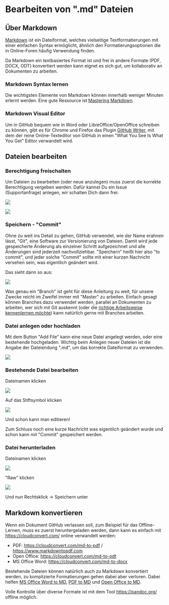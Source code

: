 # Bearbeiten von ".md" Dateien

## Über Markdown

[Markdown](https://de.wikipedia.org/wiki/Markdown) ist ein Dateiformat, welches vielseitige Textformatierungen mit einer einfachen Syntax ermöglicht, ähnlich den Formatierungsoptionen die in Online-Foren häufig Verwendung finden.

Da Markdown ein textbasiertes Format ist und frei in andere Formate (PDF, DOCX, ODT) konvertiert werden kann eignet es sich gut, um kollaborativ an Dokumenten zu arbeiten.

### Markdown Syntax lernen

Die wichtigsten Elemente von Markdown können innerhalb weniger Minuten erlernt werden. Eine gute Ressource ist [Mastering Markdown](https://guides.github.com/features/mastering-markdown/).

### Markdown Visual Editor

Um in GitHub bequem wie in Word oder LibreOffice/OpenOffice schreiben zu können, gibt es für Chrome und Firefox das Plugin [GitHub Writer](https://ckeditor.com/github-writer/), mit dem der reine Online-Texteditor von GitHub in einen "What You See Is What You Get" Editor verwandelt wird.

## Dateien bearbeiten

### Berechtigung freischalten

Um Dateien zu bearbeiten (oder neue anzulegen) muss zuerst die korrekte Berechtigung vergeben werden. Dafür kannst Du ein Issue (Supportanfrage) anlegen, wir schalten Dich dann frei:

![](https://user-images.githubusercontent.com/1525711/88807750-6bbaa780-d1b2-11ea-9b97-a61f2e8da7c8.png)

![](https://user-images.githubusercontent.com/1525711/88807920-8856df80-d1b2-11ea-9728-93ac8c5f698e.png)

### Speichern - "Commit"

Ohne zu weit ins Detail zu gehen, GitHub verwendet, wie der Name erahnen lässt, "Git", eine Software zur Versionierung von Dateien. Damit wird jede gespeicherte Änderung als einzelner Schritt aufgezeichnet und alle Änderungen sind jederzeit nachvollziehbar. "Speichern" heißt hier also "to commit", und jeder solche "Commit" sollte mit einer kurzen Nachricht versehen sein, was eigentlich geändert wird.

Das sieht dann so aus:

![](https://user-images.githubusercontent.com/1525711/88808873-b38dfe80-d1b3-11ea-8d6b-128dd7c7ccbb.png)

Was genau ein "Branch" ist geht für diese Anleitung zu weit, für unsere Zwecke reicht im Zweifel immer mit "Master" zu arbeiten. Einfach gesagt können Branches dazu verwendet werden, parallel an Dokumenten zu arbeiten, wer sich mit Git auskennt (oder die [richtige Arbeitsweise kennenlernen möchte](https://guides.github.com/activities/hello-world/)) kann natürlich gerne mit Branches arbeiten.

### Datei anlegen oder hochladen

Mit dem Button "Add File" kann eine neue Datei angelegt werden, oder eine bestehende hochgeladen. Wichtig beim Anlegen neuer Dateien ist die Angabe der Dateiendung ".md", um das korrekte Dateiformat zu verwenden.

![](https://user-images.githubusercontent.com/1525711/88808740-8b060480-d1b3-11ea-8d20-1ced29c1578a.png)

### Bestehende Datei bearbeiten

Dateinamen klicken

![](https://user-images.githubusercontent.com/1525711/88809292-3c0c9f00-d1b4-11ea-979f-82228a94f8a5.png)

Auf das Stiftsymbol klicken

![](https://user-images.githubusercontent.com/1525711/88809393-5e9eb800-d1b4-11ea-95ab-614548b532d8.png)

Und schon kann man editieren!

Zum Schluss noch eine kurze Nachricht was eigentlich geändert wurde und schon kann mit "Commit" gespeichert werden.

### Datei herunterladen

Dateinamen klicken

![](https://user-images.githubusercontent.com/1525711/88809292-3c0c9f00-d1b4-11ea-979f-82228a94f8a5.png)

"Raw" klicken

![](https://user-images.githubusercontent.com/1525711/88809707-b6d5ba00-d1b4-11ea-8ecf-72e3bd0a85a9.png)

Und nun Rechtsklick → Speichern unter

## Markdown konvertieren

Wenn ein Dokument GitHub verlassen soll, zum Beispiel für das Offline-Lernen, muss es zuerst heruntergeladen werden, dann kann es einfach mit https://cloudconvert.com/ online verwandelt werden:

*   PDF: https://cloudconvert.com/md-to-pdf / https://www.markdowntopdf.com
*   Open Office: https://cloudconvert.com/md-to-odt
*   MS Office Word: https://cloudconvert.com/md-to-docx

Bestehende Dateien können natürlich auch zu Markdown konvertiert werden, zu komplizierte Formatierungen gehen dabei aber verloren. Dabei helfen [MS Office Word to MD](https://word2md.com/), [PDF to MD](https://pdf2md.morethan.io/) und [Open Office to MD](https://www.privatedaddy.com/convert_odt_to_md).

Volle Kontrolle über diverse Formate ist mit dem Tool https://pandoc.org/ offline möglich.
